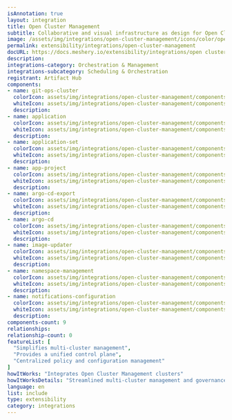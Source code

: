 ```yaml
---
isAnnotation: true
layout: integration
title: Open Cluster Management
subtitle: Collaborative and visual infrastructure as design for Open Cluster Management
image: /assets/img/integrations/open-cluster-management/icons/color/open-cluster-management-color.svg
permalink: extensibility/integrations/open-cluster-management
docURL: https://docs.meshery.io/extensibility/integrations/open cluster management
description: 
integrations-category: Orchestration & Management
integrations-subcategory: Scheduling & Orchestration
registrant: Artifact Hub
components: 
- name: git-ops-cluster
  colorIcon: assets/img/integrations/open-cluster-management/components/git-ops-cluster/icons/color/git-ops-cluster-color.svg
  whiteIcon: assets/img/integrations/open-cluster-management/components/git-ops-cluster/icons/white/git-ops-cluster-white.svg
  description: 
- name: application
  colorIcon: assets/img/integrations/open-cluster-management/components/application/icons/color/application-color.svg
  whiteIcon: assets/img/integrations/open-cluster-management/components/application/icons/white/application-white.svg
  description: 
- name: application-set
  colorIcon: assets/img/integrations/open-cluster-management/components/application-set/icons/color/application-set-color.svg
  whiteIcon: assets/img/integrations/open-cluster-management/components/application-set/icons/white/application-set-white.svg
  description: 
- name: app-project
  colorIcon: assets/img/integrations/open-cluster-management/components/app-project/icons/color/app-project-color.svg
  whiteIcon: assets/img/integrations/open-cluster-management/components/app-project/icons/white/app-project-white.svg
  description: 
- name: argo-cd-export
  colorIcon: assets/img/integrations/open-cluster-management/components/argo-cd-export/icons/color/argo-cd-export-color.svg
  whiteIcon: assets/img/integrations/open-cluster-management/components/argo-cd-export/icons/white/argo-cd-export-white.svg
  description: 
- name: argo-cd
  colorIcon: assets/img/integrations/open-cluster-management/components/argo-cd/icons/color/argo-cd-color.svg
  whiteIcon: assets/img/integrations/open-cluster-management/components/argo-cd/icons/white/argo-cd-white.svg
  description: 
- name: image-updater
  colorIcon: assets/img/integrations/open-cluster-management/components/image-updater/icons/color/image-updater-color.svg
  whiteIcon: assets/img/integrations/open-cluster-management/components/image-updater/icons/white/image-updater-white.svg
  description: 
- name: namespace-management
  colorIcon: assets/img/integrations/open-cluster-management/components/namespace-management/icons/color/namespace-management-color.svg
  whiteIcon: assets/img/integrations/open-cluster-management/components/namespace-management/icons/white/namespace-management-white.svg
  description: 
- name: notifications-configuration
  colorIcon: assets/img/integrations/open-cluster-management/components/notifications-configuration/icons/color/notifications-configuration-color.svg
  whiteIcon: assets/img/integrations/open-cluster-management/components/notifications-configuration/icons/white/notifications-configuration-white.svg
  description: 
components-count: 9
relationships: 
relationship-count: 0
featureList: [
  "Simplifies multi-cluster management",
  "Provides a unified control plane",
  "Centralized policy and configuration management"
]
howItWorks: "Integrates Open Cluster Management clusters"
howItWorksDetails: "Streamlined multi-cluster management and governance"
language: en
list: include
type: extensibility
category: integrations
---
```

